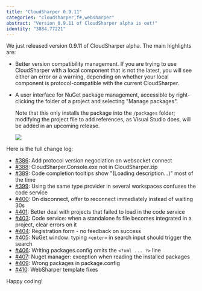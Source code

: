 ```yaml
---
title: "CloudSharper 0.9.11"
categories: "cloudsharper,f#,websharper"
abstract: "Version 0.9.11 of CloudSharper alpha is out!"
identity: "3884,77221"
---
```

We just released version 0.9.11 of CloudSharper alpha. The main highlights are:

 * Better version compatibility management. If you are trying to use CloudSharper with a local component that is not the latest, you will see either an error or a warning, depending on whether your local component is protocol-compatible with the current CloudSharper.
 
 * A user interface for NuGet package management, accessible by right-clicking the folder of a project and selecting "Manage packages".

   Note that this only installs the package into the `/packages` folder; modifying the project file to add references, as Visual Studio does, will be added in an upcoming release.

   ![](http://i.imgur.com/nPWDwVs.png)

Here is the full change log:

 * [#386](https://bitbucket.org/IntelliFactory/cloudsharper/issue/386/add-protocol-version-negociation-on): Add protocol version negociation on websocket connect
 * [#388](https://bitbucket.org/IntelliFactory/cloudsharper/issue/388/cloudsharperconsoleexe-not-in): CloudSharper.Console.exe not in CloudSharper.zip
 * [#389](https://bitbucket.org/IntelliFactory/cloudsharper/issue/389/code-completion-tooltips-show-loading): Code completion tooltips show "(Loading description...)" most of the time
 * [#399](https://bitbucket.org/IntelliFactory/cloudsharper/issue/399/using-the-same-type-provider-in-several): Using the same type provider in several workspaces confuses the code service
 * [#400](https://bitbucket.org/IntelliFactory/cloudsharper/issue/400/on-disconnect-offer-to-reconnect): On disconnect, offer to reconnect immediately instead of waiting 30s
 * [#401](https://bitbucket.org/IntelliFactory/cloudsharper/issue/401/better-deal-with-projects-that-failed-to): Better deal with projects that failed to load in the code service
 * [#403](https://bitbucket.org/IntelliFactory/cloudsharper/issue/403/code-service-when-a-standalone-fs-file): Code service: when a standalone fs file becomes integrated in a project, clear errors on it
 * [#404](https://bitbucket.org/IntelliFactory/cloudsharper/issue/404/registration-form-no-feedback-on-success): Registration form - no feedback on success
 * [#405](https://bitbucket.org/IntelliFactory/cloudsharper/issue/405/nuget-window-typing-in-search-input-should): NuGet window: typing `<enter>` in search input should trigger the search
 * [#406](https://bitbucket.org/IntelliFactory/cloudsharper/issue/406/writing-packagesconfig-omits-the-line): Writing packages.config omits the `<?xml ... ?>` line
 * [#407](https://bitbucket.org/IntelliFactory/cloudsharper/issue/407/nuget-manager-exception-when-reading-the): Nuget manager: exception when reading the installed packages
 * [#409](https://bitbucket.org/IntelliFactory/cloudsharper/issue/409/wrong-packages-in-packageconfig): Wrong packages in package.config
 * [#410](https://bitbucket.org/IntelliFactory/cloudsharper/issue/410/jquerymobile-application-template-fixes): WebSharper template fixes

Happy coding!
